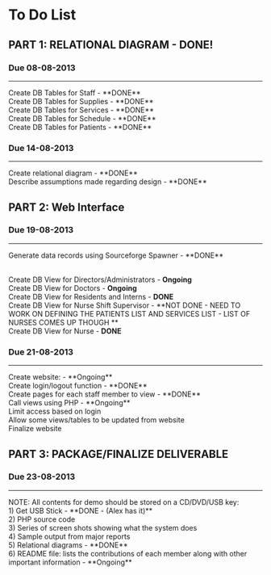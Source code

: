 <h1>To Do List</h1>

<h2>PART 1: RELATIONAL DIAGRAM - DONE!</h2>

<h3>Due 08-08-2013</h3><hr>
Create DB Tables for Staff - **DONE**<br>
Create DB Tables for Supplies - **DONE**<br>
Create DB Tables for Services - **DONE**<br>
Create DB Tables for Schedule - **DONE**<br>
Create DB Tables for Patients - **DONE**

<h3>Due 14-08-2013</h3><hr>
Create relational diagram - **DONE**<br>
Describe assumptions made regarding design - **DONE**


<h2>PART 2: Web Interface</h2>
<h3>Due 19-08-2013</h3><hr>
Generate data records using Sourceforge Spawner - **DONE**<br><br>

Create DB View for Directors/Administrators - **Ongoing**<br>
Create DB View for Doctors - **Ongoing**<br>
Create DB View for Residents and Interns - **DONE**<br>
Create DB View for Nurse Shift Supervisor - **NOT DONE - NEED TO WORK ON DEFINING THE PATIENTS LIST AND SERVICES LIST - LIST OF NURSES COMES UP THOUGH **<br>
Create DB View for Nurse - **DONE**


<h3>Due 21-08-2013</h3><hr>
Create website: - **Ongoing**<br>
Create login/logout function - **DONE**<br>
Create pages for each staff member to view - **DONE**<br>
Call views using PHP - **Ongoing**<br>
Limit access based on login<br>
Allow some views/tables to be updated from website<br>
Finalize website

<h2>PART 3: PACKAGE/FINALIZE DELIVERABLE</h2>
<h3>Due 23-08-2013</h3><hr>
NOTE: All contents for demo should be stored on a CD/DVD/USB key:<br>
1) Get USB Stick - **DONE - (Alex has it)**<br>
2) PHP source code<br>
3) Series of screen shots showing what the system does<br>
4) Sample output from major reports<br>
5) Relational diagrams - **DONE**<br>
6) README file: lists the contributions of each member along with other important information - **Ongoing**<br>
